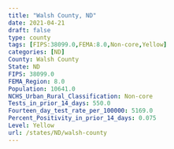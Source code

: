 ```yaml
---
title: "Walsh County, ND"
date: 2021-04-21
draft: false
type: county
tags: [FIPS:38099.0,FEMA:8.0,Non-core,Yellow]
categories: [ND]
County: Walsh County
State: ND
FIPS: 38099.0
FEMA_Region: 8.0
Population: 10641.0
NCHS_Urban_Rural_Classification: Non-core
Tests_in_prior_14_days: 550.0
Fourteen_day_test_rate_per_100000: 5169.0
Percent_Positivity_in_prior_14_days: 0.075
Level: Yellow
url: /states/ND/walsh-county
---
```



